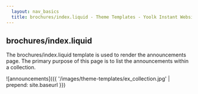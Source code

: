```yaml
---
  layout: nav_basics
  title: brochures/index.liquid - Theme Templates - Yoolk Instant Website Themes
---
```


<h2 class="section-title">brochures/index.liquid</h2>

The brochures/index.liquid template is used to render the announcements page. The primary purpose of this page is to list the announcements within a collection.

![announcements]({{ '/images/theme-templates/ex_collection.jpg' | prepend: site.baseurl }})

